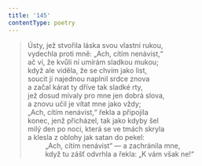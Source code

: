 ```yaml
---
title: '145'
contentType: poetry
---
```


> Ústy, jež stvořila láska svou vlastní rukou,  
> vydechla proti mně: „Ach, cítím nenávist,“  
> ač ví, že kvůli ní umírám sladkou mukou;  
> když ale viděla, že se chvím jako list,  
> soucit jí najednou naplnil srdce znova  
> a začal kárat ty dříve tak sladké rty,  
> jež dosud mívaly pro mne jen dobrá slova,  
> a znovu učil je vítat mne jako vždy;  
> „Ach, cítím nenávist,“ řekla a připojila  
> konec, jenž přicházel, tak jako kdyby šel  
> milý den po noci, která se ve tmách skryla  
> a klesla z oblohy jak satan do pekel:  
>          „Ach, cítím nenávist“ — a zachránila mne,  
>          když tu zášť odvrhla a řekla: „K vám však ne!“
